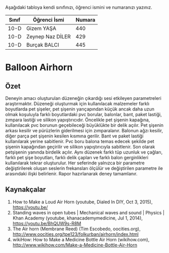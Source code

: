 

Aşağıdaki tabloya kendi sınıfınızı, öğrenci ismini ve numaranızı yazınız. 

Sınıf | Öğrenci İsmi  | Numara
-------|----------------|--------
10-D   | Gizem YAŞA | 440
10-D   | Zeynep Naz DİLER | 429
10-D   | Burçak BALCI | 445

#  Balloon Airhorn
## Özet
Deneyin amacı oluşturulan düzeneğin çıkardığı sesi etkileyen parametreleri araştırmaktır.
Düzeneği oluşturmak için kullanılacak malzemeler farklı boyutlarda pet şişeler, pet şişenin yarıçapından küçük ancak daha uzun olmak koşuluyla farklı boyutlardaki pvc borular, balonlar, bant, paket lastiği, zımpara lastiği ve silikon yapıştırıcıdır.
Öncelikle pet şişenin kapağına, kullanılacak pvc borunun geçebileceği büyüklükte bir delik açılır. Pet şişenin arkası kesilir ve pürüzlerin giderilmesi için zımparalanır. Balonun ağzı kesilir, diğer parça pet şişenin kesilen kısmına gerilir. Bant ve paket lastiği kullanılarak yerine sabitlenir. Pvc boru balona temas edecek şekilde pet şişenin kapağından geçirilir ve silikon yapıştırıcıyla sabitlenir. Son olarak petşişenin yanında birdelik açılır.
Aynı düzenek farklı tüp uzunluk ve çağları, farklı pet şişe boyutları, farklı delik çapları ve farklı balon gerginlikleri kullanılarak tekrar oluşturulur. Her seferinde yalnızca bir parametre değiştirilerek oluşan seslerin frekansları ölçülür ve değiştirilen parametre ile arasındaki ilişki belirlenir. Rapor hazırlanarak deney tamamlanır.
## Kaynakçalar  
1. How to Make a Loud Air Horn (youtube, Dialed In DIY, Oct 3, 2015), https://youtu.be/
2. Standing waves in open tubes | Mechanical waves and sound | Physics | Khan Academy (youtube, khanacademymedicine, Jul 1, 2014), https://youtu.be/BhQUW9s-R8M
3. The Air horn (Membrane Reed) (Tim Escobedo, oocities.org), http://www.oocities.org/tpe123/folkurban/airhorn/index.html
4. wikiHow: How to Make a Medicine Bottle Air Horn (wikihow.com), http://www.wikihow.com/Make-a-Medicine-Bottle-Air-Horn
